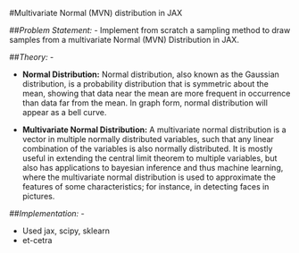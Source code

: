 #Multivariate Normal (MVN) distribution in JAX

##*Problem Statement: -*
Implement from scratch a sampling method to draw samples from a
multivariate Normal (MVN) Distribution in JAX.

##*Theory: -*

* **Normal Distribution:** Normal distribution, also known as the Gaussian distribution, is a probability distribution that is symmetric about the mean, showing that data near the mean are more frequent in occurrence than data far from the mean. In graph form, normal distribution will appear as a bell curve.

* **Multivariate Normal Distribution:** A multivariate normal distribution is a vector in multiple normally distributed variables, such that any linear combination of the variables is also normally distributed. It is mostly useful in extending the central limit theorem to multiple variables, but also has applications to bayesian inference and thus machine learning, where the multivariate normal distribution is used to approximate the features of some characteristics; for instance, in detecting faces in pictures.

##*Implementation: -*

* Used jax, scipy, sklearn
* et-cetra
